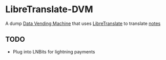 # LibreTranslate-DVM

A dump [Data Vending Machine](https://www.data-vending-machines.org/) that uses [LibreTranslate](https://github.com/LibreTranslate/LibreTranslate) to translate [notes](https://github.com/nostr-protocol/nostr)

## TODO

- Plug into LNBits for lightning payments
